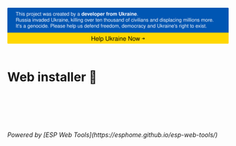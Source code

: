 [![Stand With Ukraine](https://raw.githubusercontent.com/vshymanskyy/StandWithUkraine/main/banner-direct-single.svg)](https://stand-with-ukraine.pp.ua)
<br>
<br> 
<h1>Web installer 🚀</h1>
<br>
<br>
<div align="center">
<script tye="module" src="https://unpkg.com/esp-web-tools@3.4.2/dist/web/install-button.js?module"></script>
<esp-web-install-button manifest="manifest.json"></esp-web-install-button>
</div>
<br>
<br>
<h6>Powered by [ESP Web Tools](https://esphome.github.io/esp-web-tools/)<h6>